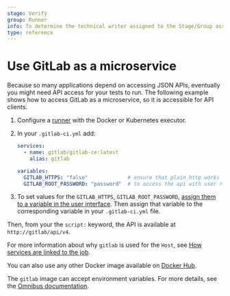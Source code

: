 ```yaml
---
stage: Verify
group: Runner
info: To determine the technical writer assigned to the Stage/Group associated with this page, see https://about.gitlab.com/handbook/engineering/ux/technical-writing/#assignments
type: reference
---
```


# Use GitLab as a microservice

Because so many applications depend on accessing JSON APIs, eventually you might need
API access for your tests to run. The following example shows how to access GitLab as
a microservice, so it is accessible for API clients.

1. Configure a [runner](../runners/README.md) with the Docker or Kubernetes executor.
1. In your `.gitlab-ci.yml` add:

   ```yaml
   services:
     - name: gitlab/gitlab-ce:latest
       alias: gitlab

   variables:
     GITLAB_HTTPS: "false"             # ensure that plain http works
     GITLAB_ROOT_PASSWORD: "password"  # to access the api with user root:password
   ```

1. To set values for the `GITLAB_HTTPS`, `GITLAB_ROOT_PASSWORD`,
   [assign them to a variable in the user interface](../variables/README.md#project-cicd-variables).
   Then assign that variable to the corresponding variable in your
   `.gitlab-ci.yml` file.
   
Then, from your the `script:` keyword, the API is available at `http://gitlab/api/v4`.

For more information about why `gitlab` is used for the `Host`, see
[How services are linked to the job](../docker/using_docker_images.md#extended-docker-configuration-options).

You can also use any other Docker image available on [Docker Hub](https://hub.docker.com/u/gitlab).

The `gitlab` image can accept environment variables. For more details,
see the [Omnibus documentation](../../install/README.md).
